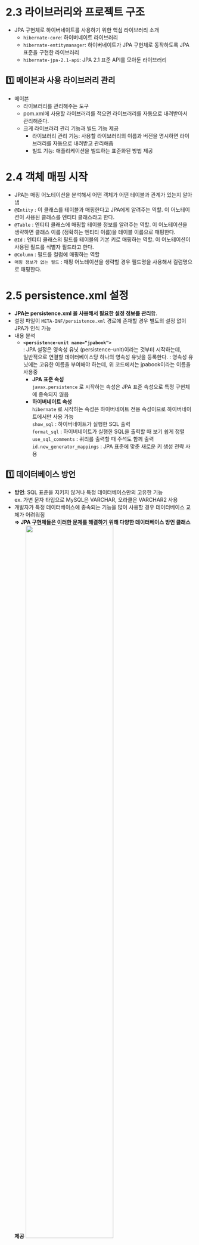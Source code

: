 # 2.3 라이브러리와 프로젝트 구조

- JPA  구현체로 하이버네이트를 사용하기 위한 핵심 라이브러리 소개
    - `hibernate-core`: 하이버네이트 라이브러리
    - `hibernate-entitymanager`: 하이버네이트가 JPA 구현체로 동작하도록 JPA 표준을 구현한 라이브러리
    - `hibernate-jpa-2.1-api`: JPA 2.1 표준 API를 모아둔 라이브러리

## 1️⃣ 메이븐과 사용 라이브러리 관리

- 메이븐
    - 라이브러리를 관리해주는 도구
    - pom.xml에 사용할 라이브러리를 적으면 라이브러리를 자동으로 내려받아서 관리해준다.
    - 크게 라이브러리 관리 기능과 빌드 기능 제공
        - 라이브러리 관리 기능: 사용할 라이브러리의 이름과 버전을 명시하면 라이브러리를 자동으로 내려받고 관리해줌
        - 빌드 기능: 애플리케이션을 빌드하는 표준화된 방법 제공

# 2.4 객체 매핑 시작

- JPA는 매핑 어노테이션을 분석해서 어떤 객체가 어떤 테이블과 관계가 있는지 알아냄
- `@Entity` : 이 클래스를 테이블과 매핑한다고 JPA에게 알려주는 역할. 이 어노테이션이 사용된 클래스를 엔티티 클래스라고 한다.
- `@Table` : 엔티티 클래스에 매핑할 테이블 정보를 알려주는 역할. 이 어노테이션을 생략하면 클래스 이름 (정확히는 엔티티 이름)을 테이블 이름으로 매핑한다.
- `@Id` : 엔티티 클래스의 필드를 테이블의 기본 키로 매핑하는 역할. 이 어노테이션이 사용된 필드를 식별자 필드라고 한다.
- `@Column` : 필드를 컬럼에 매핑하는 역할
- `매핑 정보가 없는 필드` : 매핑 어노테이션을 생략할 경우 필드명을 사용해서 컬럼명으로 매핑한다.

# 2.5 persistence.xml 설정

- **JPA는 persistence.xml 을 사용해서 필요한 설정 정보를 관리**함.
- 설정 파일이 `META-INF/persistence.xml` 경로에 존재할 경우 별도의 설정 없이 JPA가 인식 가능
- 내용 분석
    - **`<persistence-unit name="jpabook">`**<br>
      : JPA 설정은 영속성 유닛 (persistence-unit)이라는 것부터 시작하는데,<br>   일반적으로 연결할 데이터베이스당 하나의 영속성 유닛을 등록한다.
      : 영속성 유닛에는 고유한 이름을 부여해야 하는데, 위 코드에서는 jpabook이라는 이름을 사용중
      - **JPA 표준 속성**<br>
      `javax.persistence` 로 시작하는 속성은 JPA 표준 속성으로 특정 구현체에 종속되지 않음
      - **하이버네이트 속성**<br>
      `hibernate` 로 시작하는 속성은 하이버네이트 전용 속성이므로 하이버네이트에서만 사용 가능<br>
      `show_sql` : 하이버네이트가 실행한 SQL 출력<br>
      `format_sql` : 하이버네이트가 실행한 SQL을 출력할 때 보기 쉽게 정렬<br>
      `use_sql_comments` : 쿼리를 출력할 때 주석도 함께 출력<br>
      `id.new_generator_mappings` : JPA 표준에 맞춘 새로운 키 생성 전략 사용<br>

## 1️⃣ 데이터베이스 방언

- **방언**: SQL 표준을 지키지 않거나 특정 데이터베이스만의 고유한 기능<br>
  ex. 가변 문자 타입으로 MySQL은 VARCHAR, 오라클은 VARCHAR2 사용
- 개발자가 특정 데이터베이스에 종속되는 기능을 많이 사용할 경우 데이터베이스 교체가 어려워짐<br>
  **⇒ JPA 구현체들은 이러한 문제를 해결하기 위해 다양한 데이터베이스 방언 클래스 제공**
  <img src = "https://github.com/user-attachments/assets/d61026ae-c01d-48fc-b073-78dbd45f6673" width="70%"><br>
> 개발자 : JPA가 제공하는 표준 문법에 맞추어 JPA 사용 <br>
> 방언 : 특정 데이터베이스에 의존적인 SQL을 처리해줌   <br>
**⇒ 데이터베이스가 교체될 경우 코드를 변경할 필요 없이 방언만 교체해주면 된다!**


- 하이버네이트에서 제공하는 데이터베이스 방언
    - H2 : org.hibernate.dialect.H2Dialect
    - 오라클 : org.hibernate.dialect.Oracle10gDialect
    - MySQL : org.hibernate.dialect.MySQL5InnoDBDialect

# 2.6 애플리케이션 개발

## 1️⃣ 엔티티 매니저 설정

### 엔티티 매니저 팩토리 생성
- `EntityManagerFactory emf = Persistence.*createEntityManagerFactory*("jpabook");`<br>
-  META-INF/persistence.xml 에서 이름이 jpabook인 영속성 유닛을 찾아서 엔티티 매니저 팩토리를 생성한다.
- 이때 JPA를 동작시키기 위한 기반 객체를 만들고 (JPA 구현체에 따라서는) 데이터베이스 커넥션 풀을 생성하므로 엔티티 매니저 팩토리를 생성하는 비용 ↑↑ → **애플리케이션 전체에서 딱 한번만 생성하고 공유해서 사용**해야 함<br>
### 엔티티 매니저 생성
- `EntityManager em = emf.createEntityManager();`<br>
- **JPA의 기능 대부분은 엔티티 매니저가 제공** (엔티티 매니저를 사용해서 엔티티의 CRUD 가능) <br>
- 엔티티 매니저는 내부에 데이터소스 (데이터베이스 커넥션)을 유지하면서 **데이터베이스와 통신**하므로 개발자는 엔티티 매니저를 가상의 데이터베이스로 생각할 수 있다. <br>
- **엔티티 매니저는 데이터베이스 커넥션과 밀접한 관계가 있으므로 스레드 간에 공유하거나 재사용 X**<br>
### 종료
- 사용이 끝난 엔티티 매니저는 반드시 종료<br>
- 애플리케이션을 종료할 때 엔티티 매니저 팩토리도 반드시 종료<br>

## 2️⃣ 트랜잭션 관리

- 엔티티 매니저에서 트랜잭션 API를 받아와서 트랜잭션을 시작
- JPA를 사용하면 항상 트랜잭션 안에서 데이터를 변경해야 함 (안 그러면 예외 발생)

## 3️⃣ 비즈니스 로직

- **등록, 수정, 삭제, 조회 작업이 엔티티 매니저(em)을 통해 수행**되는 것을 확인 가능
- `등록`: em.persiste() 메소드에 저장할 엔티티를 넘김 → JPA는 매핑 정보를 분석한 후 SQL을 생성해 데이터베이스에 전달
- `수정`: 엔티티의 setter를 사용해 값을 변경 → JPA는 어떤 엔티티가 변경되었는지 추적하는 기능을 갖고 있으므로, UPDATE SQL을 생성해 실행
- `삭제`: em.remove() 메소드에 삭제할 엔티티를 넘김 → JPA는 DELETE SQL을 생성해 실행
- `한 건 조회`: em.find() 메소드에 조회할 엔티티 타입과 식별자 값을 넘김 → JPA는 SELECT SQL을 생성해 데이터베이스에서 조회 및 결과 값으로 엔티티를 생성해 반환

## 4️⃣ JPQL

- 이때까지 등록,수정,삭제,한 건 조회의 경우 SQL 전혀 사용 X. 엔티티 객체를 중심으로 개발함
- 그러나 검색 쿼리의 경우, 엔티티 객체를 대상으로 검색하려면 데이터베이스의 모든 데이터를 불러와서 엔티티 객체로 변경한 다음 검색해야 함 → 사실상 불가능한 일
- 결국, 검색 조건이 포함된 SQL을 이용하여 필요한 데이터만 데이터베이스에서 불러온 후, 엔티티 객체로 변경해야 함 <br>
  ⇒ JPA는 이를 JPQL이라는 쿼리 언어로 해결
### JPQL: SQL을 추상화한 객체지향 쿼리 언어
| JPQL | **엔티티 객체를 대상으로 쿼리한다.** |
  | --- | --- |
| SQL | 데이터베이스 테이블을 대상으로 쿼리한다. |
### JPQL 사용법
1. em.createQuery(JPQL , 반환타입) 메소드를 실행해 쿼리 객체 생성
2.  쿼리 객체의 getResultList()m 메소드 호출
3. JPA는 JPQL을 분석하여 적절한 SQL을 만들어 데이터베이스에서 데이터를 조회한다.<br>
   `List<Member> members = em.createQuery("select m from Member m", Member.class).getResultList();`

### ❔ 그래서 JPQL 을 왜 사용하는 건데?

1. **객체 지향적 접근** <br>
   a. **엔티티 중심의 쿼리**가 가능해진다. 데이터베이스 구조를 직접 다루지 않아도 됨<br>
   b. 연관된 엔티티를 자연스럽게 조회 가능함. <br>
   → `SELECT u FROM User u JOIN u.orders o WHERE o.status = :status`<br>
2. **데이터베이스 독립성**<br>
   JPQL을 사용하면 특정 데이터베이스에 의존하지 않으므로, <br>
   데이터베이스를 변경할 때 애플리케이션에서 쿼리를 수정할 필요가 거의 없음<br>
3. 이외에도 동적 쿼리 작성 용이 … 등등 이 있음

# 2.7 정리

- 개발환경 셋팅
- JPA 를 사용해 객체 하나를 테이블에 CRUD 하는 간단한 애플리케이션 작성